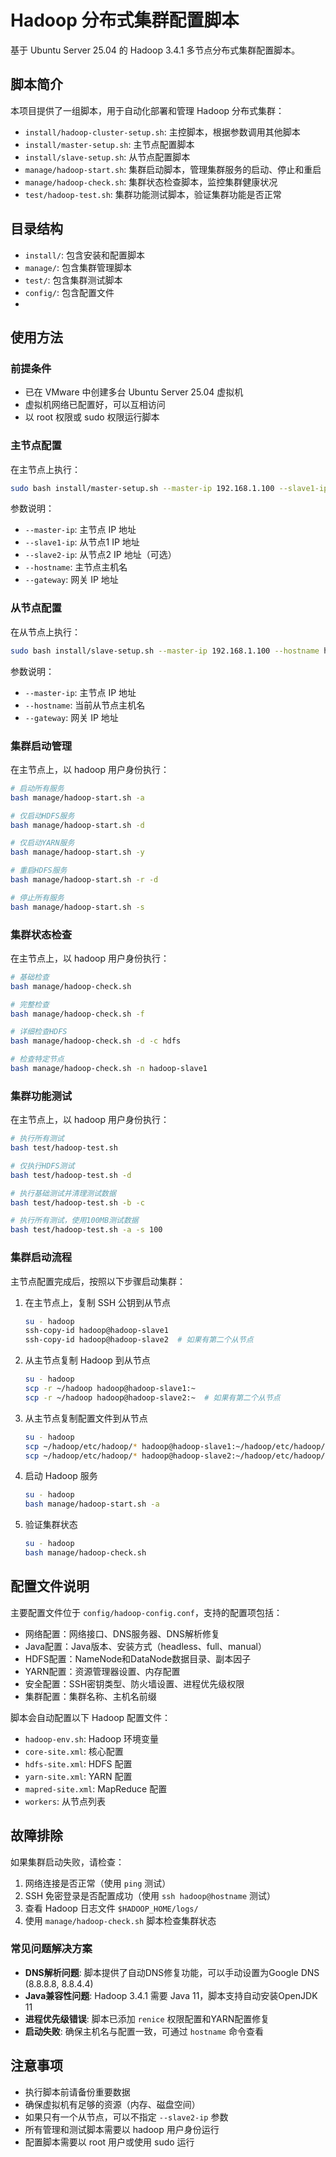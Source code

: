 # Hadoop 分布式集群配置脚本

基于 Ubuntu Server 25.04 的 Hadoop 3.4.1 多节点分布式集群配置脚本。

## 脚本简介

本项目提供了一组脚本，用于自动化部署和管理 Hadoop 分布式集群：

- `install/hadoop-cluster-setup.sh`: 主控脚本，根据参数调用其他脚本
- `install/master-setup.sh`: 主节点配置脚本
- `install/slave-setup.sh`: 从节点配置脚本
- `manage/hadoop-start.sh`: 集群启动脚本，管理集群服务的启动、停止和重启
- `manage/hadoop-check.sh`: 集群状态检查脚本，监控集群健康状况
- `test/hadoop-test.sh`: 集群功能测试脚本，验证集群功能是否正常

## 目录结构

- `install/`: 包含安装和配置脚本
- `manage/`: 包含集群管理脚本
- `test/`: 包含集群测试脚本
- `config/`: 包含配置文件
- 
## 使用方法

### 前提条件

- 已在 VMware 中创建多台 Ubuntu Server 25.04 虚拟机
- 虚拟机网络已配置好，可以互相访问
- 以 root 权限或 sudo 权限运行脚本

### 主节点配置

在主节点上执行：

```bash
sudo bash install/master-setup.sh --master-ip 192.168.1.100 --slave1-ip 192.168.1.101 --slave2-ip 192.168.1.102 --hostname hadoop-master --gateway 192.168.1.1
```

参数说明：
- `--master-ip`: 主节点 IP 地址
- `--slave1-ip`: 从节点1 IP 地址
- `--slave2-ip`: 从节点2 IP 地址（可选）
- `--hostname`: 主节点主机名
- `--gateway`: 网关 IP 地址

### 从节点配置

在从节点上执行：

```bash
sudo bash install/slave-setup.sh --master-ip 192.168.1.100 --hostname hadoop-slave1 --gateway 192.168.1.1
```

参数说明：
- `--master-ip`: 主节点 IP 地址
- `--hostname`: 当前从节点主机名
- `--gateway`: 网关 IP 地址

### 集群启动管理

在主节点上，以 hadoop 用户身份执行：

```bash
# 启动所有服务
bash manage/hadoop-start.sh -a

# 仅启动HDFS服务
bash manage/hadoop-start.sh -d

# 仅启动YARN服务
bash manage/hadoop-start.sh -y

# 重启HDFS服务
bash manage/hadoop-start.sh -r -d

# 停止所有服务
bash manage/hadoop-start.sh -s
```

### 集群状态检查

在主节点上，以 hadoop 用户身份执行：

```bash
# 基础检查
bash manage/hadoop-check.sh

# 完整检查
bash manage/hadoop-check.sh -f

# 详细检查HDFS
bash manage/hadoop-check.sh -d -c hdfs

# 检查特定节点
bash manage/hadoop-check.sh -n hadoop-slave1
```

### 集群功能测试

在主节点上，以 hadoop 用户身份执行：

```bash
# 执行所有测试
bash test/hadoop-test.sh

# 仅执行HDFS测试
bash test/hadoop-test.sh -d

# 执行基础测试并清理测试数据
bash test/hadoop-test.sh -b -c

# 执行所有测试，使用100MB测试数据
bash test/hadoop-test.sh -a -s 100
```

### 集群启动流程

主节点配置完成后，按照以下步骤启动集群：

1. 在主节点上，复制 SSH 公钥到从节点
   ```bash
   su - hadoop
   ssh-copy-id hadoop@hadoop-slave1
   ssh-copy-id hadoop@hadoop-slave2  # 如果有第二个从节点
   ```

2. 从主节点复制 Hadoop 到从节点
   ```bash
   su - hadoop
   scp -r ~/hadoop hadoop@hadoop-slave1:~
   scp -r ~/hadoop hadoop@hadoop-slave2:~  # 如果有第二个从节点
   ```

3. 从主节点复制配置文件到从节点
   ```bash
   su - hadoop
   scp ~/hadoop/etc/hadoop/* hadoop@hadoop-slave1:~/hadoop/etc/hadoop/
   scp ~/hadoop/etc/hadoop/* hadoop@hadoop-slave2:~/hadoop/etc/hadoop/  # 如果有第二个从节点
   ```

4. 启动 Hadoop 服务
   ```bash
   su - hadoop
   bash manage/hadoop-start.sh -a
   ```

5. 验证集群状态
   ```bash
   su - hadoop
   bash manage/hadoop-check.sh
   ```

## 配置文件说明

主要配置文件位于 `config/hadoop-config.conf`，支持的配置项包括：

- 网络配置：网络接口、DNS服务器、DNS解析修复
- Java配置：Java版本、安装方式（headless、full、manual）
- HDFS配置：NameNode和DataNode数据目录、副本因子
- YARN配置：资源管理器设置、内存配置
- 安全配置：SSH密钥类型、防火墙设置、进程优先级权限
- 集群配置：集群名称、主机名前缀

脚本会自动配置以下 Hadoop 配置文件：

- `hadoop-env.sh`: Hadoop 环境变量
- `core-site.xml`: 核心配置
- `hdfs-site.xml`: HDFS 配置
- `yarn-site.xml`: YARN 配置
- `mapred-site.xml`: MapReduce 配置
- `workers`: 从节点列表

## 故障排除

如果集群启动失败，请检查：

1. 网络连接是否正常（使用 `ping` 测试）
2. SSH 免密登录是否配置成功（使用 `ssh hadoop@hostname` 测试）
3. 查看 Hadoop 日志文件 `$HADOOP_HOME/logs/`
4. 使用 `manage/hadoop-check.sh` 脚本检查集群状态

### 常见问题解决方案

- **DNS解析问题**: 脚本提供了自动DNS修复功能，可以手动设置为Google DNS (8.8.8.8, 8.8.4.4)
- **Java兼容性问题**: Hadoop 3.4.1 需要 Java 11，脚本支持自动安装OpenJDK 11
- **进程优先级错误**: 脚本已添加 `renice` 权限配置和YARN配置修复
- **启动失败**: 确保主机名与配置一致，可通过 `hostname` 命令查看

## 注意事项

- 执行脚本前请备份重要数据
- 确保虚拟机有足够的资源（内存、磁盘空间）
- 如果只有一个从节点，可以不指定 `--slave2-ip` 参数
- 所有管理和测试脚本需要以 hadoop 用户身份运行
- 配置脚本需要以 root 用户或使用 sudo 运行
